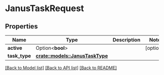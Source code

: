 # JanusTaskRequest

## Properties

Name | Type | Description | Notes
------------ | ------------- | ------------- | -------------
**active** | Option<**bool**> |  | [optional]
**task_type** | [**crate::models::JanusTaskType**](JanusTaskType.md) |  | 

[[Back to Model list]](../README.md#documentation-for-models) [[Back to API list]](../README.md#documentation-for-api-endpoints) [[Back to README]](../README.md)


